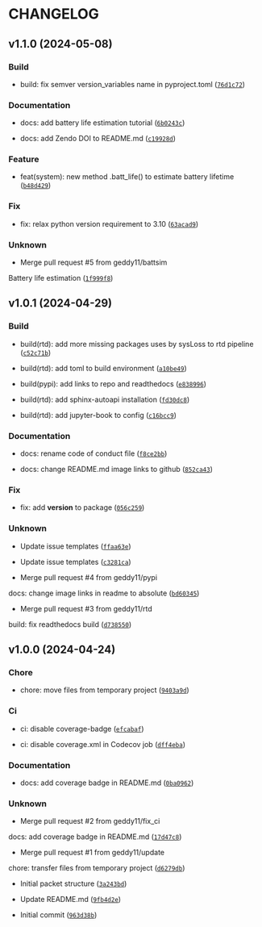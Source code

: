 # CHANGELOG



## v1.1.0 (2024-05-08)

### Build

* build: fix semver version_variables name in pyproject.toml ([`76d1c72`](https://github.com/geddy11/sysloss/commit/76d1c727752d140cb0b97b0985651e40947537d2))

### Documentation

* docs: add battery life estimation tutorial ([`6b0243c`](https://github.com/geddy11/sysloss/commit/6b0243c8ee9ee1a4f7676e24790a3325ae7019f9))

* docs: add Zendo DOI to README.md ([`c19928d`](https://github.com/geddy11/sysloss/commit/c19928d77b6efc40a0c3c398f2c1d15cccf1f618))

### Feature

* feat(system): new method .batt_life() to estimate battery lifetime ([`b48d429`](https://github.com/geddy11/sysloss/commit/b48d429a07c43de899f326e3b724de5e86b4e181))

### Fix

* fix: relax python version requirement to 3.10 ([`63acad9`](https://github.com/geddy11/sysloss/commit/63acad9c7d59c70534413ba676d056e7e9d6f405))

### Unknown

* Merge pull request #5 from geddy11/battsim

Battery life estimation ([`1f999f8`](https://github.com/geddy11/sysloss/commit/1f999f81febf4712e6bcfc8d2917e3f241749281))


## v1.0.1 (2024-04-29)

### Build

* build(rtd): add more missing packages uses by sysLoss to rtd pipeline ([`c52c71b`](https://github.com/geddy11/sysloss/commit/c52c71b78957945a73b5bc48da8cd2e3a7f46a1a))

* build(rtd): add toml to build environment ([`a10be49`](https://github.com/geddy11/sysloss/commit/a10be49ef4b74cb4217e6a3299868355aeb28b8b))

* build(pypi): add links to repo and readthedocs ([`e838996`](https://github.com/geddy11/sysloss/commit/e8389968d83587140253b970cc2d756bccf20d4f))

* build(rtd): add sphinx-autoapi installation ([`fd30dc8`](https://github.com/geddy11/sysloss/commit/fd30dc8ba1124fee5da185333cc3c0083579f747))

* build(rtd): add jupyter-book to config ([`c16bcc9`](https://github.com/geddy11/sysloss/commit/c16bcc91a90a336050451bddf55f657e66319511))

### Documentation

* docs: rename code of conduct file ([`f8ce2bb`](https://github.com/geddy11/sysloss/commit/f8ce2bb3be5579a7b00519287efef30c627a7665))

* docs: change README.md image links to github ([`852ca43`](https://github.com/geddy11/sysloss/commit/852ca4381b367c9eebf9bf4cbcab1959c25e5c50))

### Fix

* fix: add __version__ to package ([`056c259`](https://github.com/geddy11/sysloss/commit/056c2593f93c453b18b0b962ca8500240f987bff))

### Unknown

* Update issue templates ([`ffaa63e`](https://github.com/geddy11/sysloss/commit/ffaa63eb0c96275318bfc5caaf743aa431fa79ca))

* Update issue templates ([`c3281ca`](https://github.com/geddy11/sysloss/commit/c3281ca6ea09812528b83b0f537925fc24e33e27))

* Merge pull request #4 from geddy11/pypi

docs: change image links in readme to absolute ([`bd60345`](https://github.com/geddy11/sysloss/commit/bd60345cb0f2f97bef563c5f236cd0deb98f2bdc))

* Merge pull request #3 from geddy11/rtd

build: fix readthedocs build ([`d738550`](https://github.com/geddy11/sysloss/commit/d73855035e6256706a9371e78534158ca27792f6))


## v1.0.0 (2024-04-24)

### Chore

* chore: move files from temporary project ([`9403a9d`](https://github.com/geddy11/sysloss/commit/9403a9dd346ae4d0a9dd337b216a6a641f9c5f25))

### Ci

* ci: disable coverage-badge ([`efcabaf`](https://github.com/geddy11/sysloss/commit/efcabaf47e6b38e9b49632667f73d35a1995bc7b))

* ci: disable coverage.xml in Codecov job ([`dff4eba`](https://github.com/geddy11/sysloss/commit/dff4ebac4ca61457d3ac58a5badca909e324ff08))

### Documentation

* docs: add coverage badge in README.md ([`0ba0962`](https://github.com/geddy11/sysloss/commit/0ba09623fe4323994c18187f7fb140f96fae59dc))

### Unknown

* Merge pull request #2 from geddy11/fix_ci

docs: add coverage badge in README.md ([`17d47c8`](https://github.com/geddy11/sysloss/commit/17d47c823669ccaa9959be726d430acae7c45e62))

* Merge pull request #1 from geddy11/update

chore: transfer files from temporary project ([`d6279db`](https://github.com/geddy11/sysloss/commit/d6279db3fe55b3072a645b4681b86b455e8cc1ee))

* Initial packet structure ([`3a243bd`](https://github.com/geddy11/sysloss/commit/3a243bd7c617e4ed0ecac821ed63eba6d17b69b6))

* Update README.md ([`9fb4d2e`](https://github.com/geddy11/sysloss/commit/9fb4d2e6efe4b9ef133ff1e79be54eb8ce71a551))

* Initial commit ([`963d38b`](https://github.com/geddy11/sysloss/commit/963d38bc8f85442d6dd32522bda98714ffa77055))
